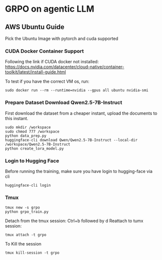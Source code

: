 # GRPO on agentic LLM

## AWS Ubuntu Guide
Pick the Ubuntu Image with pytorch and cuda supported

### CUDA Docker Container Support
Following the link if CUDA docker not installed:
https://docs.nvidia.com/datacenter/cloud-native/container-toolkit/latest/install-guide.html

To test if you have the correct VM os, run:
```shell
sudo docker run --rm --runtime=nvidia --gpus all ubuntu nvidia-smi
```

### Prepare Dataset Download Qwen2.5-7B-Instruct
First download the dataset from a cheaper instant, upload the documents to this instant.
```shell
sudo mkdir /workspace
sudo chmod 777 /workspace
python data_prep.py
huggingface-cli download Qwen/Qwen2.5-7B-Instruct --local-dir /workspace/Qwen2.5-7B-Instruct
python create_lora_model.py
```

### Login to Hugging Face
Before running the training, make sure you have login to hugging-face via cli
```shell
huggingface-cli login
```

### Tmux
```shell
tmux new -s grpo
python grpo_train.py
```
Detach from the tmux session: Ctrl+b followed by d
Reattach to tumx session:
```shell
tmux attach -t grpo
```
To Kill the session
```shell
tmux kill-session -t grpo
```